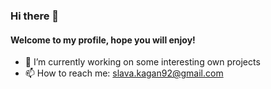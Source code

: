 ### Hi there 👋

#### Welcome to my profile, hope you will enjoy!

- 🔭 I’m currently working on some interesting own projects
- 📫 How to reach me: slava.kagan92@gmail.com

<!--
**SlavaKagan/SlavaKagan** is a ✨ _special_ ✨ repository because its `README.md` (this file) appears on your GitHub profile.

Here are some ideas to get you started:

- 🔭 I’m currently working on ...
- 🌱 I’m currently learning ...
- 👯 I’m looking to collaborate on ...
- 🤔 I’m looking for help with ...
- 💬 Ask me about ...
- 📫 How to reach me: ...
- 😄 Pronouns: ...
- ⚡ Fun fact: ...
-->

